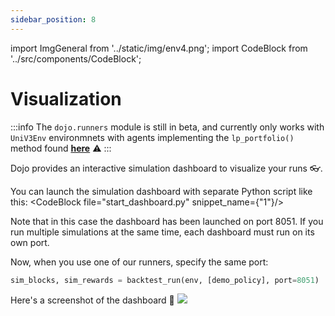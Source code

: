 ```yaml
---
sidebar_position: 8
---
```


import ImgGeneral from '../static/img/env4.png';
import CodeBlock from '../src/components/CodeBlock';

# Visualization

:::info
The `dojo.runners` module is still in beta, and currently only works with `UniV3Env` environmnets with agents implementing the `lp_portfolio()` method found **[here](https://github.com/CompassLabs/dojo_examples/blob/main/agents/uniV3_pool_wealth.py#L16)** ⚠️
:::

Dojo provides an interactive simulation dashboard to visualize your runs 👓.

You can launch the simulation dashboard with separate Python script like this:
<CodeBlock file="start_dashboard.py" snippet_name={"1"}/>

Note that in this case the dashboard has been launched on port 8051. If you run multiple simulations at the same time, each dashboard must run on its own port.


Now, when you use one of our runners, specify the same port:
```python
sim_blocks, sim_rewards = backtest_run(env, [demo_policy], port=8051)
```

Here's a screenshot of the dashboard 📸
![](/img/simulation_full.png)